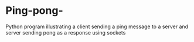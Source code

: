 # Ping-pong-
Python program illustrating a client sending a ping message to a server and server sending pong as a response using sockets

